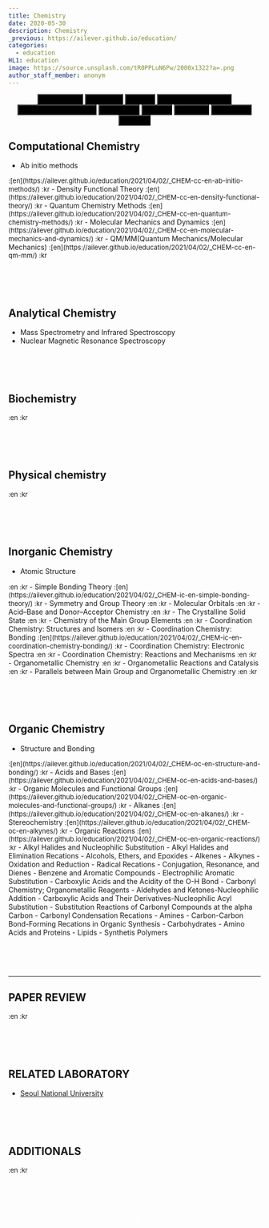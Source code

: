 ```yaml
---
title: Chemistry
date: 2020-05-30
description: Chemistry
_previous: https://ailever.github.io/education/
categories:
  - education
HL1: education
image: https://source.unsplash.com/tR0PPLuN6Pw/2000x1322?a=.png
author_staff_member: anonym
---
```


<!-- Top Block -->
<div align="center" class="top_btn_box">
  <button class="top_btn" type="button" style="background-color:black;" onclick="location.href='https://ailever.github.io/education/2020/05/30/Mathematics'">Mathematics</button>
  <button class="top_btn" type="button" style="background-color:black;" onclick="location.href='https://ailever.github.io/education/2020/05/30/Chemistry'">Chemistry</button>
  <button class="top_btn" type="button" style="background-color:black;" onclick="location.href='https://ailever.github.io/education/2020/05/30/Biology'">Biology</button>
  <button class="top_btn" type="button" style="background-color:black;" onclick="location.href='https://ailever.github.io/education/2020/05/30/Computer-Engineering'">Computer Engineering</button>
  <button class="top_btn" type="button" style="background-color:black;" onclick="location.href='https://ailever.github.io/education/2020/05/30/Mechanical-Engineering'">Mechanical Engineering</button>
  <button class="top_btn" type="button" style="background-color:black;" onclick="location.href='https://ailever.github.io/education/2020/05/30/Electronics'">Electronics</button>
  <button class="top_btn" type="button" style="background-color:black;" onclick="location.href='https://ailever.github.io/education/2020/05/30/Physics'">Physics</button>
  <button class="top_btn" type="button" style="background-color:black;" onclick="location.href='https://ailever.github.io/education/2020/05/30/Statistics'">Statistics</button>
  <button class="top_btn" type="button" style="background-color:black;" onclick="location.href='https://ailever.github.io/education/2020/05/30/Economics'">Economics</button>
  <button class="top_btn" type="button" style="background-color:black;" onclick="location.href='https://ailever.github.io/education/2020/05/30/Finance'">Finance</button>    
</div>
<!-- Top Block -->

## Computational Chemistry
- Ab initio methods
<span style="font-size:small;">
  :[en](https://ailever.github.io/education/2021/04/02/_CHEM-cc-en-ab-initio-methods/)
  :kr
</span>
- Density Functional Theory
<span style="font-size:small;">
  :[en](https://ailever.github.io/education/2021/04/02/_CHEM-cc-en-density-functional-theory/)
  :kr
</span>
- Quantum Chemistry Methods
<span style="font-size:small;">
  :[en](https://ailever.github.io/education/2021/04/02/_CHEM-cc-en-quantum-chemistry-methods/)
  :kr
</span>
- Molecular Mechanics and Dynamics
<span style="font-size:small;">
  :[en](https://ailever.github.io/education/2021/04/02/_CHEM-cc-en-molecular-mechanics-and-dynamics/)
  :kr
</span>
- QM/MM(Quantum Mechanics/Molecular Mechanics)
<span style="font-size:small;">
  :[en](https://ailever.github.io/education/2021/04/02/_CHEM-cc-en-qm-mm/)
  :kr
</span>


<br><br><br>
## Analytical Chemistry
- Mass Spectrometry and Infrared Spectroscopy
- Nuclear Magnetic Resonance Spectroscopy


<br><br><br>
## Biochemistry
<span style="font-size:small;">
  :en
  :kr
</span>

<br><br><br>
## Physical chemistry
<span style="font-size:small;">
  :en
  :kr
</span>

<br><br><br>
## Inorganic Chemistry
- Atomic Structure
<span style="font-size:small;">
  :en
  :kr
</span>
- Simple Bonding Theory
<span style="font-size:small;">
  :[en](https://ailever.github.io/education/2021/04/02/_CHEM-ic-en-simple-bonding-theory/)
  :kr
</span>
- Symmetry and Group Theory
<span style="font-size:small;">
  :en
  :kr
</span>
- Molecular Orbitals
<span style="font-size:small;">
  :en
  :kr
</span>
- Acid–Base and Donor–Acceptor Chemistry
<span style="font-size:small;">
  :en
  :kr
</span>
- The Crystalline Solid State
<span style="font-size:small;">
  :en
  :kr
</span>
- Chemistry of the Main Group Elements
<span style="font-size:small;">
  :en
  :kr
</span>
- Coordination Chemistry: Structures and Isomers
<span style="font-size:small;">
  :en
  :kr
</span>
- Coordination Chemistry: Bonding
<span style="font-size:small;">
  :[en](https://ailever.github.io/education/2021/04/02/_CHEM-ic-en-coordination-chemistry-bonding/)
  :kr
</span>
- Coordination Chemistry: Electronic Spectra
<span style="font-size:small;">
  :en
  :kr
</span>
- Coordination Chemistry: Reactions and Mechanisms
<span style="font-size:small;">
  :en
  :kr
</span>
- Organometallic Chemistry
<span style="font-size:small;">
  :en
  :kr
</span>
- Organometallic Reactions and Catalysis
<span style="font-size:small;">
  :en
  :kr
</span>
- Parallels between Main Group and Organometallic Chemistry
<span style="font-size:small;">
  :en
  :kr
</span>

<br><br><br>
## Organic Chemistry
- Structure and Bonding
<span style="font-size:small;">
  :[en](https://ailever.github.io/education/2021/04/02/_CHEM-oc-en-structure-and-bonding/)
  :kr
</span>
- Acids and Bases
<span style="font-size:small;">
  :[en](https://ailever.github.io/education/2021/04/02/_CHEM-oc-en-acids-and-bases/)
  :kr
</span>
- Organic Molecules and Functional Groups
<span style="font-size:small;">
  :[en](https://ailever.github.io/education/2021/04/02/_CHEM-oc-en-organic-molecules-and-functional-groups/)
  :kr
</span>
- Alkanes
<span style="font-size:small;">
  :[en](https://ailever.github.io/education/2021/04/02/_CHEM-oc-en-alkanes/)
  :kr
</span>
- Stereochemistry
<span style="font-size:small;">
  :[en](https://ailever.github.io/education/2021/04/02/_CHEM-oc-en-alkynes/)
  :kr
</span>
- Organic Reactions
<span style="font-size:small;">
  :[en](https://ailever.github.io/education/2021/04/02/_CHEM-oc-en-organic-reactions/)
  :kr
</span>
- Alkyl Halides and Nucleophilic Substitution
- Alkyl Halides and Elimination Recations
- Alcohols, Ethers, and Epoxides
- Alkenes
- Alkynes
- Oxidation and Reduction
- Radical Recations
- Conjugation, Resonance, and Dienes
- Benzene and Aromatic Compounds
- Electrophilic Aromatic Substitution
- Carboxylic Acids and the Acidity of the O-H Bond
- Carbonyl Chemistry; Organometallic Reagents
- Aldehydes and Ketones-Nucleophilic Addition
- Carboxylic Acids and Their Derivatives-Nucleophilic Acyl Substitution
- Substitution Reactions of Carbonyl Compounds at the alpha Carbon
- Carbonyl Condensation Recations
- Amines
- Carbon-Carbon Bond-Forming Recations in Organic Synthesis
- Carbohydrates
- Amino Acids and Proteins
- Lipids
- Synthetis Polymers




<br><br><br>

--- 

## PAPER REVIEW
<span style="font-size:small;">
  :en
  :kr
</span>


<br><br><br>
## RELATED LABORATORY
- [Seoul National University](https://chem.snu.ac.kr/research-faculty/faculty/fulltime)


<br><br><br>
## ADDITIONALS
<span style="font-size:small;">
  :en
  :kr
</span>

<br><br><br>
<!-- Bottom Block -->
<div align="center" class="bottom_btn_box">
  <span class="bottom_btn"><a href="https://github.com/ailever/ailever.github.io/blob/master/_posts/education/2020-05-30-Chemistry.md" target="_blank" style="color:white">Edit</a></span>
</div>
<!-- Bottom Block -->

<!-- Notice
# Mathematical Expression
- outline : $  $
- inline  : $$  $$

# Default Div Tag
- align : left, right, center
- font-size : xx-small, x-small, small, medium, large, x-large, xx-large
- font-weight : normal, bold
- color : red, orange, yellow, green, cyan, blue, purple, pink, white, gray, brown
- background-color : red, orange, yellow, green, cyan, blue, purple, pink, white, gray, brown

# Html Ref
- color code : https://htmlcolorcodes.com/
- tags : https://www.w3schools.com/tags/default.asp
- attributes : https://www.w3schools.com/tags/ref_attributes.asp
Notice -->


